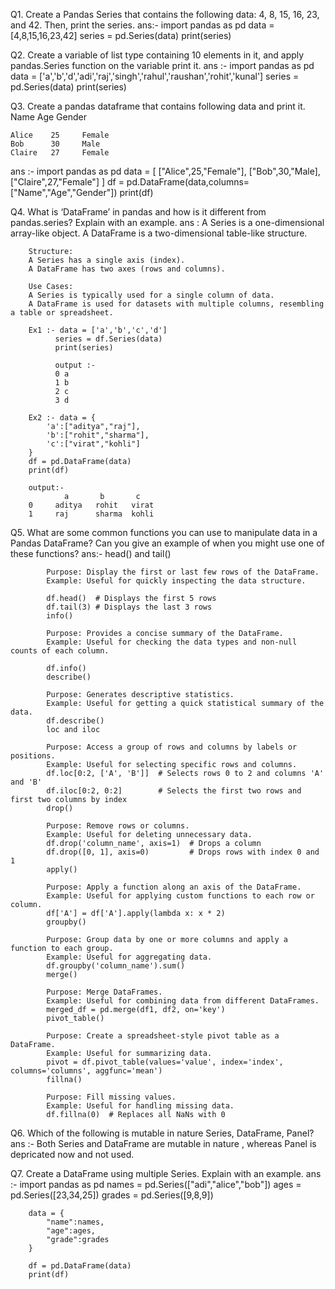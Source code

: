 Q1. Create a Pandas Series that contains the following data: 4, 8, 15, 16, 23, and 42. Then, print the series.
ans:- import pandas as pd
      data = [4,8,15,16,23,42]
      series = pd.Series(data)
      print(series)

Q2. Create a variable of list type containing 10 elements in it, and apply pandas.Series function on the variable print it.
ans :- import pandas as pd
       data = ['a','b','d','adi','raj','singh','rahul','raushan','rohit','kunal']
       series = pd.Series(data)
       print(series)
      
Q3. Create a pandas dataframe that contains following data and print it.
    Name     Age    Gender

    Alice    25     Female
    Bob      30     Male
    Claire   27     Female

ans :- import pandas as pd
       data = [
        ["Alice",25,"Female"],
        ["Bob",30,"Male],
        ["Claire",27,"Female"]
       ]
       df = pd.DataFrame(data,columns=["Name","Age","Gender"])
       print(df)

Q4.  What is ‘DataFrame’ in pandas and how is it different from pandas.series? Explain with an example.
ans :   A Series is a one-dimensional array-like object.
        A DataFrame is a two-dimensional table-like structure.

        Structure:
        A Series has a single axis (index).
        A DataFrame has two axes (rows and columns).

        Use Cases:
        A Series is typically used for a single column of data.
        A DataFrame is used for datasets with multiple columns, resembling a table or spreadsheet.

        Ex1 :- data = ['a','b','c','d']
              series = df.Series(data)
              print(series)
              
              output :- 
              0 a
              1 b
              2 c
              3 d

        Ex2 :- data = {
            'a':["aditya","raj"],
            'b':["rohit","sharma"],
            'c':["virat","kohli"]
        }
        df = pd.DataFrame(data)
        print(df)

        output:- 
                a       b       c
        0     aditya   rohit   virat
        1     raj      sharma  kohli

Q5. What are some common functions you can use to manipulate data in a Pandas DataFrame? Can
    you give an example of when you might use one of these functions?
ans:-       head() and tail()

            Purpose: Display the first or last few rows of the DataFrame.
            Example: Useful for quickly inspecting the data structure.

            df.head()  # Displays the first 5 rows
            df.tail(3) # Displays the last 3 rows
            info()

            Purpose: Provides a concise summary of the DataFrame.
            Example: Useful for checking the data types and non-null counts of each column.

            df.info()
            describe()

            Purpose: Generates descriptive statistics.
            Example: Useful for getting a quick statistical summary of the data.
            df.describe()
            loc and iloc

            Purpose: Access a group of rows and columns by labels or positions.
            Example: Useful for selecting specific rows and columns.
            df.loc[0:2, ['A', 'B']]  # Selects rows 0 to 2 and columns 'A' and 'B'
            df.iloc[0:2, 0:2]        # Selects the first two rows and first two columns by index
            drop()

            Purpose: Remove rows or columns.
            Example: Useful for deleting unnecessary data.
            df.drop('column_name', axis=1)  # Drops a column
            df.drop([0, 1], axis=0)         # Drops rows with index 0 and 1
            apply()

            Purpose: Apply a function along an axis of the DataFrame.
            Example: Useful for applying custom functions to each row or column.
            df['A'] = df['A'].apply(lambda x: x * 2)
            groupby()

            Purpose: Group data by one or more columns and apply a function to each group.
            Example: Useful for aggregating data.
            df.groupby('column_name').sum()
            merge()

            Purpose: Merge DataFrames.
            Example: Useful for combining data from different DataFrames.
            merged_df = pd.merge(df1, df2, on='key')
            pivot_table()

            Purpose: Create a spreadsheet-style pivot table as a DataFrame.
            Example: Useful for summarizing data.
            pivot = df.pivot_table(values='value', index='index', columns='columns', aggfunc='mean')
            fillna()

            Purpose: Fill missing values.
            Example: Useful for handling missing data.
            df.fillna(0)  # Replaces all NaNs with 0
 
 Q6. Which of the following is mutable in nature Series, DataFrame, Panel?
 ans :- Both Series and DataFrame are mutable in nature , whereas Panel is depricated now and not used.

 Q7. Create a DataFrame using multiple Series. Explain with an example.
 ans :- import pandas as pd
        names = pd.Series(["adi","alice","bob"])
        ages = pd.Series([23,34,25])
        grades = pd.Series([9,8,9])

        data = {
            "name":names,
            "age":ages,
            "grade":grades
        }

        df = pd.DataFrame(data)
        print(df)
